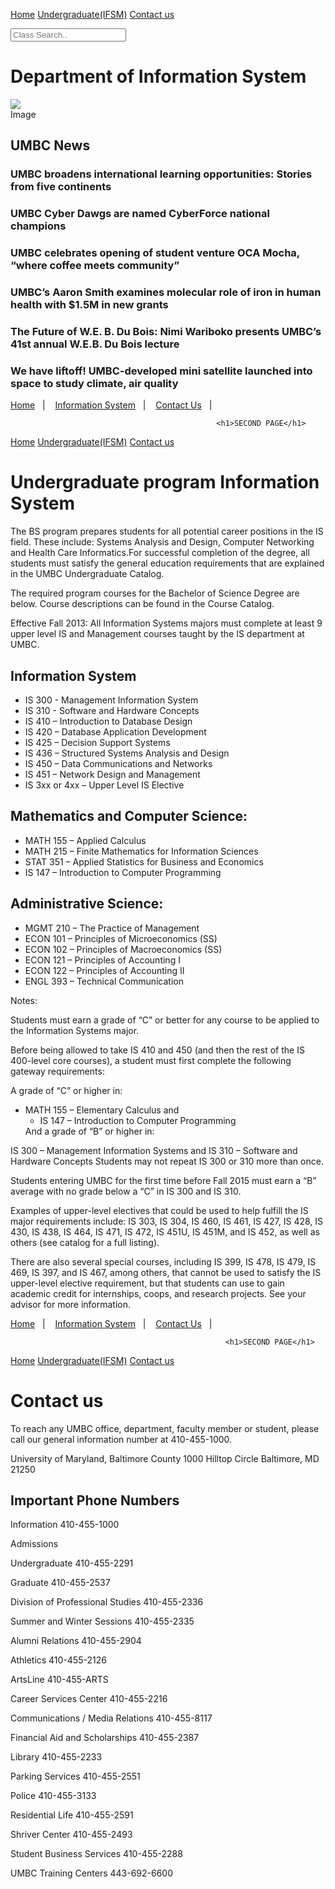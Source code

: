 
<html>
<meta charset="UTF-8">
<meta name="viewport" content="width=device-width, initial-scale=1">
<link rel="stylesheet" href="w3.css">
<body>

<!-- Navigation -->
<nav class="w3-bar w3-black">

  <a href="#home" class="w3-button w3-bar-item">Home</a>
  <a href="#Undergradute(IFSM)" class="w3-button w3-bar-item">Undergraduate(IFSM)</a>
  <a href="#contact us" class="w3-button w3-bar-item">Contact us</a>

</nav>

<body>
<html>
<input type="text" placeholder="Class Search..">
  
<h1>
Department of Information System
</h1>
<div id="Big box">
 <div id="picture">
 <img src="https://styleguide.umbc.edu/files/2019/01/UMBC-primary-logo-RGB-1024x236.png" />
 </div>
 <div id="text">
 Image
    <h2>UMBC News</h2>
<h3>UMBC broadens international learning opportunities: Stories from five continents</h3>
<h3>UMBC Cyber Dawgs are named CyberForce national champions</h3>
<h3>UMBC celebrates opening of student venture OCA Mocha, “where coffee meets community”</h3>
<h3>UMBC’s Aaron Smith examines molecular role of iron in human health with $1.5M in new grants</h3>
<h3>The Future of W.E. B. Du Bois: Nimi Wariboko presents UMBC’s 41st annual W.E.B. Du Bois lecture</h3>
<h3>We have liftoff! UMBC-developed mini satellite launched into space to study climate, air quality</h3>

 </div>
 <p>
<p>

<a href="Home.html" title="Home">Home</a>&nbsp;&nbsp;&nbsp;|&nbsp;&nbsp;&nbsp;
                    <a href="Information System.html" title="Information System">Information System</a>&nbsp;&nbsp;&nbsp;|&nbsp;&nbsp;&nbsp;
                    <a href ="ContactUs.html" title ="ContactUs">Contact Us</a>&nbsp;&nbsp;&nbsp;|&nbsp;&nbsp;&nbsp;
                </p>




                                                  <h1>SECOND PAGE</h1>




<html>
<meta charset="UTF-8">
<meta name="viewport" content="width=device-width, initial-scale=1">
<link rel="stylesheet" href="w3.css">
<body>

<!-- Navigation -->
<nav class="w3-bar w3-black">

  <a href="#home" class="w3-button w3-bar-item">Home</a>
  <a href="#Undergradute(IFSM)" class="w3-button w3-bar-item">Undergraduate(IFSM)</a>
  <a href="#contact us" class="w3-button w3-bar-item">Contact us</a>

</nav>



 
<h1>
Undergraduate program Information System
</h1>

    

<p>The BS program prepares students for all potential career positions in the IS field. These include: Systems Analysis and Design, Computer Networking and Health Care Informatics.For successful completion of the degree, all students must satisfy the general education requirements that are explained in the UMBC Undergraduate Catalog.</p>

<p>The required program courses for the Bachelor of Science Degree are below. Course descriptions can be found in the Course Catalog.</p>

<p>Effective Fall 2013:  All Information Systems majors must complete at least 9 upper level IS and Management courses taught by the IS department at UMBC.</p>
 <h2>
Information System
</h2>

<ul>
<li>IS 300 - Management Information System</li>
<li>IS 310 - Software and Hardware Concepts</li>
<li>IS 410 – Introduction to Database Design</li>
<li>IS 420 – Database Application Development</li>
<li>IS 425 – Decision Support Systems</li>
<li>IS 436 – Structured Systems Analysis and Design</li>
<li>IS 450 – Data Communications and Networks</li>
<li>IS 451 – Network Design and Management</li>
<li>IS 3xx or 4xx – Upper Level IS Elective</li>
</ul>

<h2>Mathematics and Computer Science:</h2>
<ul>
<li>MATH 155 – Applied Calculus</li>
<li>MATH 215 – Finite Mathematics for Information Sciences</li>
<li>STAT 351 – Applied Statistics for Business and Economics</li>
<li>IS 147 – Introduction to Computer Programming</li>
</ul>

<h2>Administrative Science:</h2>
<ul>
<li>MGMT 210 – The Practice of Management</li>
<li>ECON 101 – Principles of Microeconomics (SS)</li>
<li>ECON 102 – Principles of Macroeconomics (SS)</li>
<li>ECON 121 – Principles of Accounting I</li>
<li>ECON 122 – Principles of Accounting II</li>
<li>ENGL 393 – Technical Communication</li>
</ul>

<p>Notes:</p>
<p>
Students must earn a grade of “C” or better for any course to be applied to the Information Systems major.
</p>

<p>Before being allowed to take IS 410 and 450 (and then the rest of the IS 400-level core courses), a student must first complete the following gateway requirements:</p>

<p>A grade of “C” or higher in:</p>

<ul><li>MATH 155 – Elementary Calculus and<ul><li>
IS 147 – Introduction to Computer Programming</li></ul>
And a grade of “B” or higher in:</li></ul>

<p>IS 300 – Management Information Systems and
IS 310 – Software and Hardware Concepts
Students may not repeat IS 300 or 310 more than once.</p>

<p>Students entering UMBC for the first time before Fall 2015 must earn a “B” average with no grade below a “C” in IS 300 and IS 310.</p>

<p>Examples of upper-level electives that could be used to help fulfill the IS major requirements include: IS 303, IS 304, IS 460, IS 461, IS 427, IS 428, IS 430, IS 438, IS 464, IS 471, IS 472, IS 451U, IS 451M, and IS 452, as well as others (see catalog for a full listing).</p>

<p>There are also several special courses, including IS 399, IS 478, IS 479, IS 469, IS 397, and IS 467, among others, that cannot be used to satisfy the IS upper-level elective requirement, but that students can use to gain academic credit for internships, coops, and research projects. See your advisor for more information.</p>
<p>

<a href="Home.html" title="Home">Home</a>&nbsp;&nbsp;&nbsp;|&nbsp;&nbsp;&nbsp;
                    <a href="Information System.html" title="Information System">Information System</a>&nbsp;&nbsp;&nbsp;|&nbsp;&nbsp;&nbsp;
                    <a href ="ContactUs.html" title ="ContactUs">Contact Us</a>&nbsp;&nbsp;&nbsp;|&nbsp;&nbsp;&nbsp;
                </p>


                                                    <h1>SECOND PAGE</h1>

<html>
<meta charset="UTF-8">
<meta name="viewport" content="width=device-width, initial-scale=1">
<link rel="stylesheet" href="w3.css">
<body>

<!-- Navigation -->
<nav class="w3-bar w3-black">

  <a href="#home" class="w3-button w3-bar-item">Home</a>
  <a href="#Undergradute(IFSM)" class="w3-button w3-bar-item">Undergraduate(IFSM)</a>
  <a href="#contact us" class="w3-button w3-bar-item">Contact us</a>

</nav>

<h1>Contact us
</h1>

<p>
To reach any UMBC office, department, faculty member or student, please call our general information number at 410-455-1000.</p>

<p>University of Maryland, Baltimore County
1000 Hilltop Circle
Baltimore, MD 21250</p>

<h2>Important Phone Numbers</h2>
<p>Information	410-455-1000</p>
<p>Admissions</p>
   <p>Undergraduate	410-455-2291</p>
    <p>Graduate	410-455-2537</p>
    <p>Division of Professional Studies	410-455-2336</p>
    <p>Summer and Winter Sessions	410-455-2335</p>
<p>Alumni Relations	410-455-2904</p>
<p>Athletics	410-455-2126</p>
<p>ArtsLine	410-455-ARTS</p>
<p>Career Services Center	410-455-2216</p>
<p>Communications / Media Relations	410-455-8117</p>
<p>Financial Aid and Scholarships	410-455-2387</p>
<p>Library	410-455-2233</p>
<p>Parking Services	410-455-2551</p>
<p>Police	410-455-3133</p>
<p>Residential Life	410-455-2591
<p>Shriver Center	410-455-2493</p>
<p>Student Business Services	410-455-2288</p>
<p>UMBC Training Centers	443-692-6600
</p>
